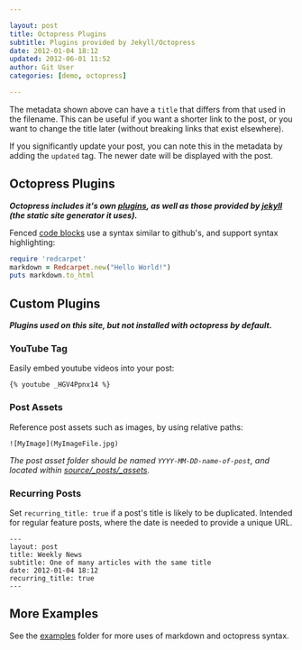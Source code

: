 ```yaml
---

layout: post
title: Octopress Plugins
subtitle: Plugins provided by Jekyll/Octopress
date: 2012-01-04 18:12
updated: 2012-06-01 11:52
author: Git User
categories: [demo, octopress]

---
```



The metadata shown above can have a `title` that differs from that used in the filename.
This can be useful if you want a shorter link to the post, or you want to change the
title later (without breaking links that exist elsewhere).

<!-- more -->

If you significantly update your post, you can note this in the metadata by adding the
`updated` tag. The newer date will be displayed with the post.


## Octopress Plugins

***Octopress includes it's own [plugins], as well as those provided by [jekyll][] (the static
site generator it uses).***

[plugins]: http://octopress.org/docs/blogging/plugins/
[jekyll]: http://jekyllrb.com/

Fenced [code blocks] use a syntax similar to github's, and support syntax highlighting:

```ruby
require 'redcarpet'
markdown = Redcarpet.new("Hello World!")
puts markdown.to_html
```

[code blocks]: http://octopress.org/docs/blogging/code/


## Custom Plugins

***Plugins used on this site, but not installed with octopress by default.***


### YouTube Tag

Easily embed youtube videos into your post:

    {% youtube _HGV4Ppnx14 %}


### Post Assets

Reference post assets such as images, by using relative paths:

    ![MyImage](MyImageFile.jpg)

*The post asset folder should be named `YYYY-MM-DD-name-of-post`, and located within
[source/_posts/_assets](../_assets).*


### Recurring Posts

Set `recurring_title: true` if a post's title is likely to be duplicated. Intended for
regular feature posts, where the date is needed to provide a unique URL.

    ---
    layout: post
    title: Weekly News
    subtitle: One of many articles with the same title
    date: 2012-01-04 18:12
    recurring_title: true
    ---


## More Examples

See the [examples](.) folder for more uses of markdown and octopress syntax.

